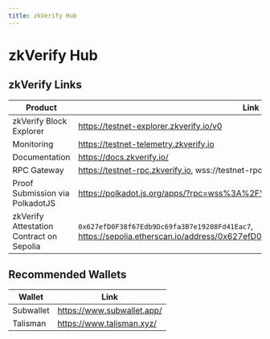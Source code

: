 ```yaml
---
title: zkVerify Hub
---
```


# zkVerify Hub


## zkVerify Links

| Product | Link |
| --- | --- |
| zkVerify Block Explorer | https://testnet-explorer.zkverify.io/v0 |
| Monitoring | https://testnet-telemetry.zkverify.io |
| Documentation | https://docs.zkverify.io/ |
| RPC Gateway | https://testnet-rpc.zkverify.io, wss://testnet-rpc.zkverify.io |
| Proof Submission via PolkadotJS | https://polkadot.js.org/apps/?rpc=wss%3A%2F%2Fnh-rpc.horizenlabs.io |
| zkVerify Attestation Contract on Sepolia | `0x627efD0F38f67Edb9Dc69fa3B7e19208Fd41Eac7`, https://sepolia.etherscan.io/address/0x627efD0F38f67Edb9Dc69fa3B7e19208Fd41Eac7 | 



## Recommended Wallets

| Wallet | Link |
| --- | --- |
| Subwallet | https://www.subwallet.app/ |
| Talisman | https://www.talisman.xyz/ |
